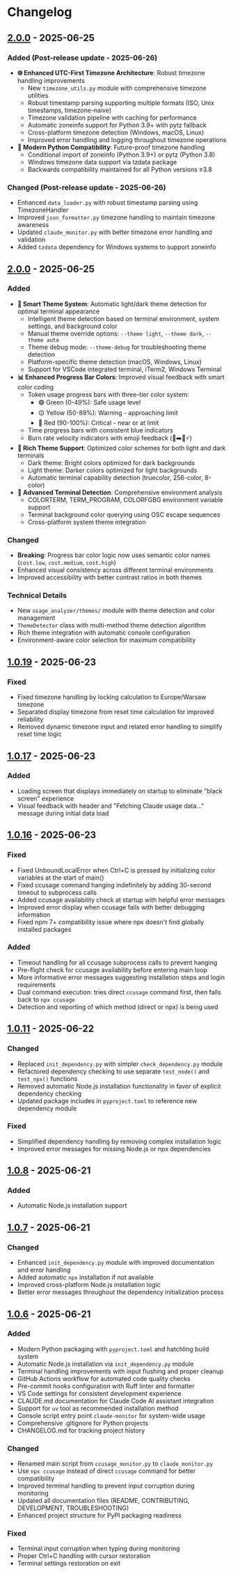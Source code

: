 # Changelog

## [2.0.0] - 2025-06-25

### Added (Post-release update - 2025-06-26)
- **🌐 Enhanced UTC-First Timezone Architecture**: Robust timezone handling improvements
  - New `timezone_utils.py` module with comprehensive timezone utilities
  - Robust timestamp parsing supporting multiple formats (ISO, Unix timestamps, timezone-naive)
  - Timezone validation pipeline with caching for performance
  - Automatic zoneinfo support for Python 3.9+ with pytz fallback
  - Cross-platform timezone detection (Windows, macOS, Linux)
  - Improved error handling and logging throughout timezone operations
- **🔧 Modern Python Compatibility**: Future-proof timezone handling
  - Conditional import of zoneinfo (Python 3.9+) or pytz (Python 3.8)
  - Windows timezone data support via tzdata package
  - Backwards compatibility maintained for all Python versions ≥3.8

### Changed (Post-release update - 2025-06-26)
- Enhanced `data_loader.py` with robust timestamp parsing using TimezoneHandler
- Improved `json_formatter.py` timezone handling to maintain timezone awareness
- Updated `claude_monitor.py` with better timezone error handling and validation
- Added `tzdata` dependency for Windows systems to support zoneinfo

## [2.0.0] - 2025-06-25

### Added
- **🎨 Smart Theme System**: Automatic light/dark theme detection for optimal terminal appearance
  - Intelligent theme detection based on terminal environment, system settings, and background color
  - Manual theme override options: `--theme light`, `--theme dark`, `--theme auto`
  - Theme debug mode: `--theme-debug` for troubleshooting theme detection
  - Platform-specific theme detection (macOS, Windows, Linux)
  - Support for VSCode integrated terminal, iTerm2, Windows Terminal
- **📊 Enhanced Progress Bar Colors**: Improved visual feedback with smart color coding
  - Token usage progress bars with three-tier color system:
    - 🟢 Green (0-49%): Safe usage level
    - 🟡 Yellow (50-89%): Warning - approaching limit  
    - 🔴 Red (90-100%): Critical - near or at limit
  - Time progress bars with consistent blue indicators
  - Burn rate velocity indicators with emoji feedback (🐌➡️🚀⚡)
- **🌈 Rich Theme Support**: Optimized color schemes for both light and dark terminals
  - Dark theme: Bright colors optimized for dark backgrounds
  - Light theme: Darker colors optimized for light backgrounds
  - Automatic terminal capability detection (truecolor, 256-color, 8-color)
- **🔧 Advanced Terminal Detection**: Comprehensive environment analysis
  - COLORTERM, TERM_PROGRAM, COLORFGBG environment variable support
  - Terminal background color querying using OSC escape sequences
  - Cross-platform system theme integration

### Changed
- **Breaking**: Progress bar color logic now uses semantic color names (`cost.low`, `cost.medium`, `cost.high`)
- Enhanced visual consistency across different terminal environments
- Improved accessibility with better contrast ratios in both themes

### Technical Details
- New `usage_analyzer/themes/` module with theme detection and color management
- `ThemeDetector` class with multi-method theme detection algorithm
- Rich theme integration with automatic console configuration
- Environment-aware color selection for maximum compatibility

## [1.0.19] - 2025-06-23

### Fixed
- Fixed timezone handling by locking calculation to Europe/Warsaw timezone
- Separated display timezone from reset time calculation for improved reliability
- Removed dynamic timezone input and related error handling to simplify reset time logic

## [1.0.17] - 2025-06-23

### Added
- Loading screen that displays immediately on startup to eliminate "black screen" experience
- Visual feedback with header and "Fetching Claude usage data..." message during initial data load

## [1.0.16] - 2025-06-23

### Fixed
- Fixed UnboundLocalError when Ctrl+C is pressed by initializing color variables at the start of main()
- Fixed ccusage command hanging indefinitely by adding 30-second timeout to subprocess calls
- Added ccusage availability check at startup with helpful error messages
- Improved error display when ccusage fails with better debugging information
- Fixed npm 7+ compatibility issue where npx doesn't find globally installed packages

### Added
- Timeout handling for all ccusage subprocess calls to prevent hanging
- Pre-flight check for ccusage availability before entering main loop
- More informative error messages suggesting installation steps and login requirements
- Dual command execution: tries direct `ccusage` command first, then falls back to `npx ccusage`
- Detection and reporting of which method (direct or npx) is being used

## [1.0.11] - 2025-06-22

### Changed
- Replaced `init_dependency.py` with simpler `check_dependency.py` module
- Refactored dependency checking to use separate `test_node()` and `test_npx()` functions
- Removed automatic Node.js installation functionality in favor of explicit dependency checking
- Updated package includes in `pyproject.toml` to reference new dependency module

### Fixed
- Simplified dependency handling by removing complex installation logic
- Improved error messages for missing Node.js or npx dependencies

## [1.0.8] - 2025-06-21

### Added
- Automatic Node.js installation support

## [1.0.7] - 2025-06-21

### Changed
- Enhanced `init_dependency.py` module with improved documentation and error handling
- Added automatic `npx` installation if not available
- Improved cross-platform Node.js installation logic
- Better error messages throughout the dependency initialization process

## [1.0.6] - 2025-06-21

### Added
- Modern Python packaging with `pyproject.toml` and hatchling build system
- Automatic Node.js installation via `init_dependency.py` module
- Terminal handling improvements with input flushing and proper cleanup
- GitHub Actions workflow for automated code quality checks
- Pre-commit hooks configuration with Ruff linter and formatter
- VS Code settings for consistent development experience
- CLAUDE.md documentation for Claude Code AI assistant integration
- Support for `uv` tool as recommended installation method
- Console script entry point `claude-monitor` for system-wide usage
- Comprehensive .gitignore for Python projects
- CHANGELOG.md for tracking project history

### Changed
- Renamed main script from `ccusage_monitor.py` to `claude_monitor.py`
- Use `npx ccusage` instead of direct `ccusage` command for better compatibility
- Improved terminal handling to prevent input corruption during monitoring
- Updated all documentation files (README, CONTRIBUTING, DEVELOPMENT, TROUBLESHOOTING)
- Enhanced project structure for PyPI packaging readiness

### Fixed
- Terminal input corruption when typing during monitoring
- Proper Ctrl+C handling with cursor restoration
- Terminal settings restoration on exit

[2.0.0]: https://github.com/Maciek-roboblog/Claude-Code-Usage-Monitor/releases/tag/v2.0.0
[1.0.19]: https://github.com/Maciek-roboblog/Claude-Code-Usage-Monitor/releases/tag/v1.0.19
[1.0.17]: https://github.com/Maciek-roboblog/Claude-Code-Usage-Monitor/releases/tag/v1.0.17
[1.0.16]: https://github.com/Maciek-roboblog/Claude-Code-Usage-Monitor/releases/tag/v1.0.16
[1.0.11]: https://github.com/Maciek-roboblog/Claude-Code-Usage-Monitor/releases/tag/v1.0.11
[1.0.8]: https://github.com/Maciek-roboblog/Claude-Code-Usage-Monitor/releases/tag/v1.0.8
[1.0.7]: https://github.com/Maciek-roboblog/Claude-Code-Usage-Monitor/releases/tag/v1.0.7
[1.0.6]: https://github.com/Maciek-roboblog/Claude-Code-Usage-Monitor/releases/tag/v1.0.6
